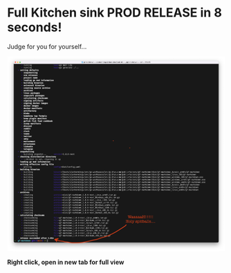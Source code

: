 # Full Kitchen sink PROD RELEASE in 8 seconds!

Judge for you for yourself...

<img width=900 src='holy-spitballs.png'/>

**Right click, open in new tab for full view**
